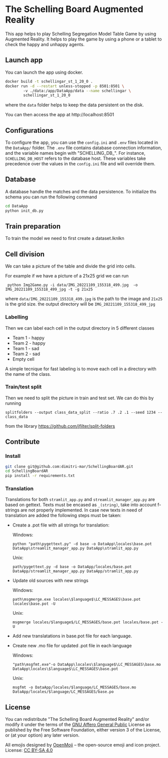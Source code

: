 # The Schelling Board Augmented Reality

This app helps to play Schelling Segregation Model Table Game by using Augmented Reality.
It helps to play the game by using a phone or a tablet to check the happy and unhappy agents. 


## Launch app

You can launch the app using docker. 

```bash
docker build -t schellingar_st_1_20_0 . 
docker run -d --restart unless-stopped -p 8501:8501 \ 
        -v ./data:/app/DataApp/data --name schellingar \
        schellingar_st_1_20_0 
```
where the `data` folder helps to keep the data persistent on the disk. 

You can then access the app at http://localhost:8501

## Configurations
To configure the app, you can use the `config.ini` and `.env` files 
located in the `DataApp/` folder. The `.env` file contains database 
connection information, and the variable names begin with "SCHELLING_DB_".
For instance, `SCHELLING_DB_HOST` refers to the database host. These
variables take precedence over the values in the `config.ini` file 
and will override them.

## Database

A database handle the matches and the data persistence. 
To initialize ths schema you can run the following command

```bash
cd DataApp
python init_db.py
```


## Train preparation

To train the model we need to first create a dataset.lknlkn

## Cell division
We can take a picture of the table and  divide  the grid
into cells. 

For example if we have a picture of a 21x25 grid we can run 

`
python Img2Game.py -i data/IMG_20221109_155318_499.jpg  -o IMG_20221109_155318_499_jpg -t -g 21x25`

where `data/IMG_20221109_155318_499.jpg` is the path to the image and `21x25` is the grid size.
the output directory will be `IMG_20221109_155318_499_jpg`

### Labelling
Then we can label  each cell in the output directory in 
5 different classes 
 - Team 1 - happy
 - Team 2 - happy
 - Team 1 - sad
 - Team 2 - sad
 - Empty cell

A simple tecnique for fast labeling is to move each cell in a directory with the name of the class.

### Train/test split
Then we need to split the picture in train and test set. We can do this by running

```splitfolders --output class_data_split --ratio .7 .2 .1 --seed 1234 -- class_data```

from the library https://github.com/jfilter/split-folders


## Contribute

### Install

```bash 
git clone git@github.com:dimitri-mar/SchellingBoardAR.git
cd SchellingBoardAR
pip install -r requirements.txt
``` 

### Translation
Translations for both `stramlit_app.py` and  `streamlit_manager_app.py` are based on gettext.
Texts must be encased as `_(string)`, take into account f-strings are not properly implemented.
In case new texts in need of translation are added the following steps must be taken:

- Create a .pot file with all strings for translation:

   Windows:
   ```
   python "path\pygettext.py" -d base -o DataApp\locales\base.pot DataApp\streamlit_manager_app.py DataApp\stramlit_app.py
   ```
   
   Unix:
   ```
   path/pygettext.py -d base -o DataApp/locales/base.pot DataApp/streamlit_manager_app.py DataApp/stramlit_app.py
   ```

- Update old sources with new strings
  
  Windows:
  ```
  path\msgmerge.exe locales\$language$\LC_MESSAGES\base.pot locales\base.pot -U
  ```
  
  Unix:
  ```
  msgmerge locales/$language$/LC_MESSAGES/base.pot locales/base.pot -U
  ```

- Add new translatations in base.pot file for each language.

- Create new .mo file for updated .pot file in each language

  Windows:
  ```
  "path\msgfmt.exe"-o DataApp\locales\$language$\LC_MESSAGES\base.mo DataApp\locales\$language$\LC_MESSAGES\base.pot
  ```
  
  Unix:
  ```
  msgfmt -o DataApp/locales/$language/LC_MESSAGES/base.mo DataApp/locales/$language/LC_MESSAGES/base.po
  ```



## License

You can redistribute "The Schelling Board Augmented Reality" and/or modify
 it under the terms of the [GNU Affero General Public](LICENSE) License as published
 by the Free Software Foundation, either version 3 of the License, or
 (at your option) any later version.
 
All emojis designed by [OpenMoji](https://openmoji.org/) – the open-source emoji and icon project. License: [CC BY-SA 4.0](https://creativecommons.org/licenses/by-sa/4.0/#)
